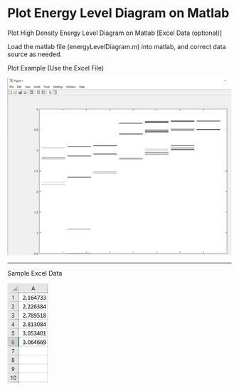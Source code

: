# Plot Energy Level Diagram on Matlab
Plot High Density Energy Level Diagram on Matlab [Excel Data (optional)]

Load the matlab file (energyLevelDiagram.m) into matlab, and correct data source as needed.

Plot Example (Use the Excel File)

<img src="https://github.com/Taslim-M/PlotEnergyLevelDiagram/blob/master/Plot.JPG"  />

***

Sample Excel Data

<img src="https://github.com/Taslim-M/PlotEnergyLevelDiagram/blob/master/ExcelColumn.JPG" />
